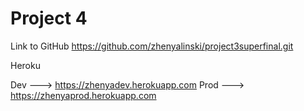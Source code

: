 # Project 4

Link to GitHub
https://github.com/zhenyalinski/project3superfinal.git

Heroku 

Dev --->  https://zhenyadev.herokuapp.com
Prod ---> https://zhenyaprod.herokuapp.com